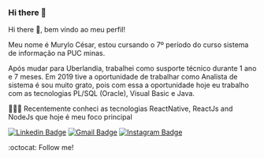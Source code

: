 ### Hi there 👋


Hi there 👋, bem vindo ao meu perfil! 

Meu nome é Murylo César, estou cursando o 7º período do curso sistema de informação na PUC minas. 

Após mudar para Uberlandia, trabalhei como susporte técnico durante 1 ano e 7 meses. Em 2019 tive a oportunidade de trabalhar como Analista de sistema é sou muito grato, pois com essa a oportunidade hoje eu trabalho com as tecnologias PL/SQL (Oracle), Visual Basic e Java.

👨🏻‍💻  Recentemente conheci as tecnologias ReactNative, ReactJs and NodeJs que hoje é meu foco principal


[![Linkedin Badge](https://img.shields.io/badge/linkedin-%230077B5.svg?&style=flat-square&logo=linkedin&logoColor=white)](https://www.linkedin.com/in/murylocesar/) [![Gmail Badge](https://img.shields.io/badge/-Mail-c14438?style=flat-square&logo=Gmail&logoColor=white&link=mailto:murylocesar2014@gmail.com)](mailto:murylocesar2014@gmail.com) [![Instagram Badge](https://img.shields.io/badge/instagram-%23E4405F.svg?&style=flat-square&logo=instagram&logoColor=white)](https://www.instagram.com/murylo.cesar/) 



:octocat: Follow me!


<!--
**murylocesar/murylocesar** is a ✨ _special_ ✨ repository because its `README.md` (this file) appears on your GitHub profile.

Here are some ideas to get you started:

- 🔭 I’m currently working on ...
- 🌱 I’m currently learning ...
- 👯 I’m looking to collaborate on ...
- 🤔 I’m looking for help with ...
- 💬 Ask me about ...
- 📫 How to reach me: ...
- 😄 Pronouns: ...
- ⚡ Fun fact: ...
-->
